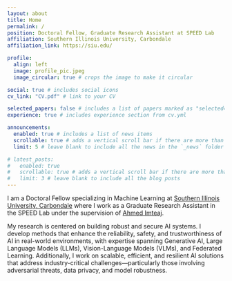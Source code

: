 ```yaml
---
layout: about
title: Home
permalink: /
position: Doctoral Fellow, Graduate Research Assistant at SPEED Lab
affiliation: Southern Illinois University, Carbondale
affiliation_link: https://siu.edu/

profile:
  align: left
  image: profile_pic.jpeg
  image_circular: true # crops the image to make it circular

social: true # includes social icons
cv_link: "CV.pdf" # link to your CV

selected_papers: false # includes a list of papers marked as "selected={true}"
experience: true # includes experience section from cv.yml

announcements:
  enabled: true # includes a list of news items
  scrollable: true # adds a vertical scroll bar if there are more than 3 news items
  limit: 5 # leave blank to include all the news in the `_news` folder

# latest_posts:
#   enabled: true
#   scrollable: true # adds a vertical scroll bar if there are more than 3 new posts items
#   limit: 3 # leave blank to include all the blog posts
---
```


I am a Doctoral Fellow specializing in Machine Learning at [Southern Illinois University, Carbondale](https://siu.edu/) where I work as a Graduate Research Assistant in the SPEED Lab under the supervision of [Ahmed Imteaj](https://ahmedimteaj.github.io/).

My research is centered on building robust and secure AI systems. I develop methods that enhance the reliability, safety, and trustworthiness of AI in real-world environments, with expertise spanning Generative AI, Large Language Models (LLMs), Vision-Language Models (VLMs), and Federated Learning. Additionally, I work on scalable, efficient, and resilient AI solutions that address industry-critical challenges—particularly those involving adversarial threats, data privacy, and model robustness.

